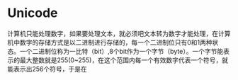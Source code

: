# Unicode

计算机只能处理数字，如果要处理文本，就必须吧文本转为数字才能处理，在计算机中数字的存储方式是以二进制进行存储的，每一个二进制位只有0和1两种状态。一个二进制位称为一比特（bit）,8个bit作为一个字节（byte）。一个字节能表示的最大整数就是255(0~255)，在这个范围内每一个有效数字代表一个符号，就能表示出256个符号，于是在